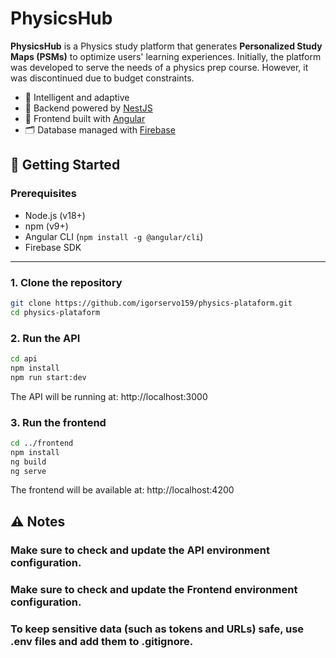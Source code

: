 # PhysicsHub

**PhysicsHub** is a Physics study platform that generates **Personalized Study Maps (PSMs)** to optimize users' learning experiences. Initially, the platform was developed to serve the needs of a physics prep course. However, it was discontinued due to budget constraints.

- 🧠 Intelligent and adaptive  
- 🔧 Backend powered by [NestJS](https://nestjs.com/)  
- 🎨 Frontend built with [Angular](https://angular.io/)  
- 🗂️ Database managed with [Firebase](https://firebase.google.com/)

## 🚀 Getting Started

### Prerequisites

- Node.js (v18+)
- npm (v9+)
- Angular CLI (`npm install -g @angular/cli`)
- Firebase SDK

---

### 1. Clone the repository

```bash
git clone https://github.com/igorservo159/physics-plataform.git
cd physics-plataform
```

### 2. Run the API

```bash
cd api
npm install
npm run start:dev
```
The API will be running at: http://localhost:3000

### 3. Run the frontend

```bash
cd ../frontend
npm install
ng build
ng serve
```
The frontend will be available at: http://localhost:4200

## ⚠️ Notes

### Make sure to check and update the API environment configuration.

### Make sure to check and update the Frontend environment configuration.

### To keep sensitive data (such as tokens and URLs) safe, use .env files and add them to .gitignore.
